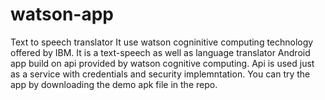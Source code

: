 # watson-app
Text to speech translator
It use watson cogninitive computing technology offered by IBM.
It is a text-speech as well as language translator Android app build on api provided by watson cognitive computing.
Api is used just as a service with credentials and security implemntation.
You can try the app by downloading the demo apk file in the repo. 
